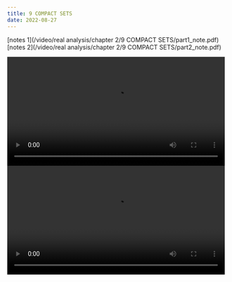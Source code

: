 ```yaml
---
title: 9 COMPACT SETS
date: 2022-08-27
---
```



[notes 1](/video/real analysis/chapter 2/9 COMPACT SETS/part1_note.pdf)
[notes 2](/video/real analysis/chapter 2/9 COMPACT SETS/part2_note.pdf)

 <video width ="100%" controls>
  <source src="/video/real analysis/chapter 2/9 COMPACT SETS/part1_final.mp4" type="video/mp4">
Your browser does not support the video tag.
</video> 

<video width ="100%" controls>
  <source src="/video/real analysis/chapter 2/9 COMPACT SETS/part2_final.mp4" type="video/mp4">
Your browser does not support the video tag.
</video> 

